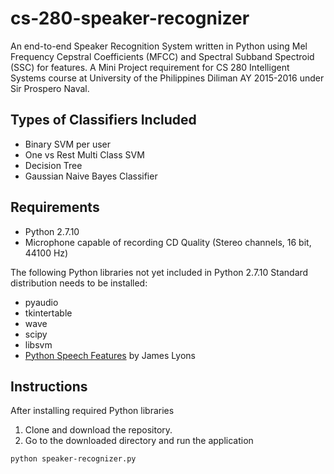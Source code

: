 # cs-280-speaker-recognizer
An end-to-end Speaker Recognition System written in Python using Mel Frequency Cepstral Coefficients (MFCC) and Spectral Subband Spectroid (SSC) for features. A Mini Project requirement for CS 280 Intelligent Systems course at University of the Philippines Diliman AY 2015-2016 under Sir Prospero Naval. 

## Types of Classifiers Included
* Binary SVM per user
* One vs Rest Multi Class SVM
* Decision Tree
* Gaussian Naive Bayes Classifier

## Requirements
* Python 2.7.10
* Microphone capable of recording CD Quality (Stereo channels, 16 bit, 44100 Hz)

The following Python libraries not yet included in Python 2.7.10 Standard distribution needs to be installed:
* pyaudio
* tkintertable
* wave
* scipy
* libsvm
* [Python Speech Features](https://github.com/jameslyons/python_speech_features) by James Lyons

## Instructions
After installing required Python libraries

1. Clone and download the repository.
2. Go to the downloaded directory and run the application

  ```  
  python speaker-recognizer.py
  ```

